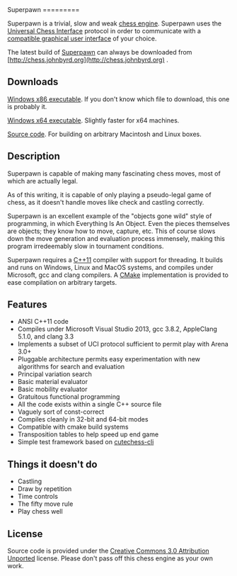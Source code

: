 <link rel="stylesheet" href="http://jasonm23.github.io/markdown-css-themes/foghorn.css">
</link>
Superpawn
=========

Superpawn is a trivial, slow and weak [chess engine](http://en.wikipedia.org/wiki/Chess_engine).  Superpawn
uses the [Universal Chess Interface](http://en.wikipedia.org/wiki/Universal_Chess_Interface)
protocol in order to communicate with a [compatible graphical user interface](http://www.playwitharena.com/) of 
your choice.

The latest build of [Superpawn](http://chess.johnbyrd.org) can always be downloaded
from [http://chess.johnbyrd.org](http://chess.johnbyrd.org) .

Downloads
---------

[Windows x86 executable](http://chess.johnbyrd.org/build/win/x86/superpawn-windows-x32.zip).  If
you don't know which file to download, this one is probably it.

[Windows x64 executable](http://chess.johnbyrd.org/build/win/x64/superpawn-windows-x64.zip).  Slightly 
faster for x64 machines.

[Source code](http://www.github.com/johnwbyrd/superpawn).  For building on arbitrary Macintosh and 
Linux boxes.

Description
-----------

Superpawn is capable of making many fascinating chess moves, most
of which are actually legal.

As of this writing, it is capable of only playing
a pseudo-legal game of chess, as it doesn't handle moves like
check and castling correctly.

Superpawn is an excellent example of the "objects gone wild" style of
programming, in which Everything Is An Object.  Even the pieces themselves
are objects; they know how to move, capture, etc.  This of course slows 
down the move generation and evaluation process immensely, making this 
program irredeemably slow in tournament conditions.

Superpawn requires a [C++11](http://en.wikipedia.org/wiki/C%2B%2B11) compiler
with support for threading.  It builds and runs on Windows, Linux and MacOS systems, 
and  compiles under Microsoft, gcc and clang compilers.  A [CMake](http://www.cmake.org/)
implementation is provided to ease compilation on arbitrary targets.

Features
--------

- ANSI C++11 code
- Compiles under Microsoft Visual Studio 2013, gcc 3.8.2, AppleClang 5.1.0,
  and clang 3.3
- Implements a subset of UCI protocol sufficient to permit play 
  with Arena 3.0+
- Pluggable architecture permits easy experimentation with 
  new algorithms for search and evaluation  
- Principal variation search
- Basic material evaluator
- Basic mobility evaluator
- Gratuitous functional programming
- All the code exists within a single C++ source file
- Vaguely sort of const-correct
- Compiles cleanly in 32-bit and 64-bit modes
- Compatible with cmake build systems
- Transposition tables to help speed up end game
- Simple test framework based on [cutechess-cli](http://cutechess.com/)

Things it doesn't do
--------------------

- Castling
- Draw by repetition
- Time controls
- The fifty move rule
- Play chess well

License
-------

Source code is provided under the [Creative Commons 3.0 Attribution 
Unported](http://creativecommons.org/licenses/by/3.0/deed.en_US) license.  Please
don't pass off this chess engine as your own work.
